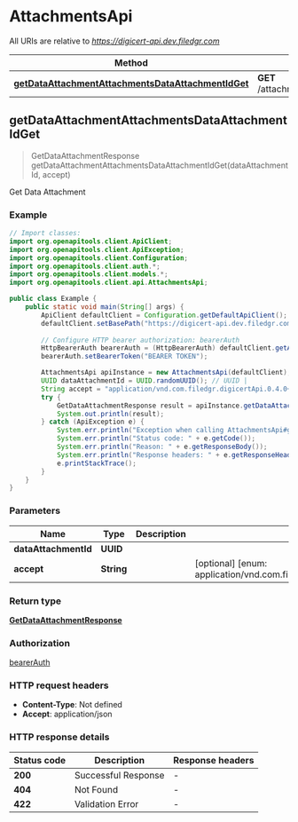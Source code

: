 # AttachmentsApi

All URIs are relative to *https://digicert-api.dev.filedgr.com*

| Method | HTTP request | Description |
|------------- | ------------- | -------------|
| [**getDataAttachmentAttachmentsDataAttachmentIdGet**](AttachmentsApi.md#getDataAttachmentAttachmentsDataAttachmentIdGet) | **GET** /attachments/{data_attachment_id} | Get Data Attachment |



## getDataAttachmentAttachmentsDataAttachmentIdGet

> GetDataAttachmentResponse getDataAttachmentAttachmentsDataAttachmentIdGet(dataAttachmentId, accept)

Get Data Attachment

### Example

```java
// Import classes:
import org.openapitools.client.ApiClient;
import org.openapitools.client.ApiException;
import org.openapitools.client.Configuration;
import org.openapitools.client.auth.*;
import org.openapitools.client.models.*;
import org.openapitools.client.api.AttachmentsApi;

public class Example {
    public static void main(String[] args) {
        ApiClient defaultClient = Configuration.getDefaultApiClient();
        defaultClient.setBasePath("https://digicert-api.dev.filedgr.com");
        
        // Configure HTTP bearer authorization: bearerAuth
        HttpBearerAuth bearerAuth = (HttpBearerAuth) defaultClient.getAuthentication("bearerAuth");
        bearerAuth.setBearerToken("BEARER TOKEN");

        AttachmentsApi apiInstance = new AttachmentsApi(defaultClient);
        UUID dataAttachmentId = UUID.randomUUID(); // UUID | 
        String accept = "application/vnd.com.filedgr.digicertApi.0.4.0+json"; // String | 
        try {
            GetDataAttachmentResponse result = apiInstance.getDataAttachmentAttachmentsDataAttachmentIdGet(dataAttachmentId, accept);
            System.out.println(result);
        } catch (ApiException e) {
            System.err.println("Exception when calling AttachmentsApi#getDataAttachmentAttachmentsDataAttachmentIdGet");
            System.err.println("Status code: " + e.getCode());
            System.err.println("Reason: " + e.getResponseBody());
            System.err.println("Response headers: " + e.getResponseHeaders());
            e.printStackTrace();
        }
    }
}
```

### Parameters


| Name | Type | Description  | Notes |
|------------- | ------------- | ------------- | -------------|
| **dataAttachmentId** | **UUID**|  | |
| **accept** | **String**|  | [optional] [enum: application/vnd.com.filedgr.digicertApi.0.4.0+json] |

### Return type

[**GetDataAttachmentResponse**](GetDataAttachmentResponse.md)

### Authorization

[bearerAuth](../README.md#bearerAuth)

### HTTP request headers

- **Content-Type**: Not defined
- **Accept**: application/json


### HTTP response details
| Status code | Description | Response headers |
|-------------|-------------|------------------|
| **200** | Successful Response |  -  |
| **404** | Not Found |  -  |
| **422** | Validation Error |  -  |


